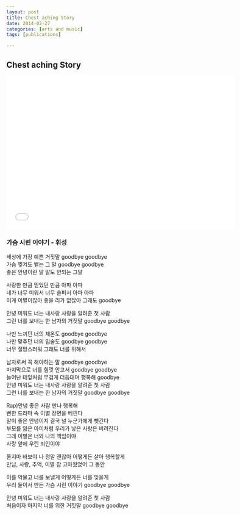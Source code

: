 ```yaml
---
layout: post
title: Chest aching Story
date: 2014-02-27
categories: [arts and music]
tags: [publications]

---
```



Chest aching Story
---
<iframe width="600" height="400" src="//www.youtube.com/embed/r-IFaVVdSq8" frameborder="0" allowfullscreen></iframe>

### 가슴 시린 이야기 - 휘성

세상에 가장 예쁜 거짓말 goodbye goodbye  
가슴 찢겨도 뱉는 그 말 goodbye goodbye  
좋은 안녕이란 말 말도 안되는 그말


사랑한 만큼 믿었던 만큼 아파 아파  
네가 너무 미워서 너무 슬퍼서 아파 아파  
이게 이별이잖아 좋을 리가 없잖아 그래도 goodbye


안녕 미워도 너는 내사랑 사랑을 알려준 첫 사람  
그런 너를 보내는 한 남자의 거짓말 goodbye goodbye


나만 느끼던 너의 체온도 goodbye goodbye  
나만 맞추던 너의 입술도 goodbye goodbye  
너무 절망스러워 그래도 너를 위해서


남자로써 꼭 해야하는 말 goodbye goodbye  
마지막으로 너를 힘껏 안고서 goodbye goodbye  
늘어난 테잎처럼 무겁게 더듬대며 행복해 goodbye  
안녕 미워도 너는 내사랑 사랑을 알려준 첫 사람  
그런 너를 보내는 한 남자의 거짓말 goodbye goodbye  

Rap)안녕 좋은 사람 만나 행복해  
뻔한 드라마 속 이별 장면을 베낀다  
말이 좋은 안녕이지 결국 널 누군가에게 뺏긴다  
부모를 잃은 아이처럼 우리가 낳은 사랑은 버려진다  
그래 이별은 너와 나의 책임이야  
사랑 앞에 우린 죄인이야


울지마 바보야 나 정말 괜찮아 어떻게든 살아 행복할게  
만남, 사랑, 추억, 이별 참 고마웠었어 그 동안
   

이를 악물고 너를 보낼게 어떻게든 너를 잊을게   
우리 둘이서 만든 가슴 시린 이야기 goodbye goodbye  

안녕 미워도 너는 내사랑 사랑을 알려준 첫 사람  
처음이자 마지막 너를 위한 거짓말 goodbye goodbye  


